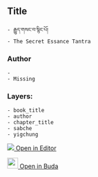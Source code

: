 ## Title
	- རྒྱུད་གསང་བ་སྙིང་པོ།
	- The Secret Essance Tantra

### Author
	- 
	- Missing

### Layers:
	- book_title
	- author
	- chapter_title
	- sabche
	- yigchung


[<img src="https://img.icons8.com/color/25/000000/edit-property.png"> Open in Editor](http://editor.openpecha.org/P000015)

[<img width="25" src="https://library.bdrc.io/icons/BUDA-small.svg"> Open in Buda](https://library.bdrc.io/show/bdr:IE0OPP000015)
